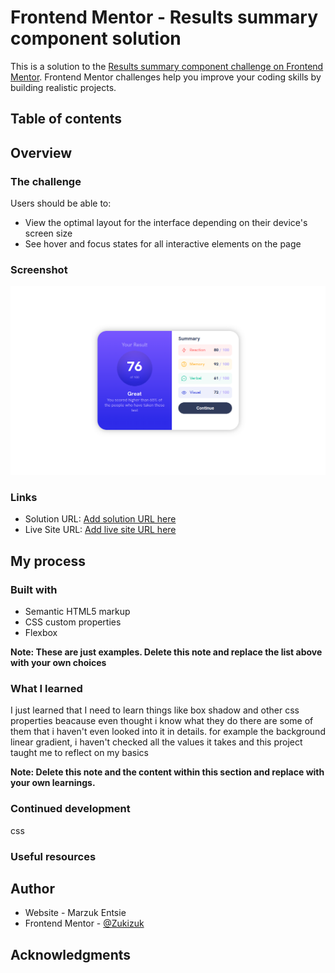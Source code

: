 # Frontend Mentor - Results summary component solution

This is a solution to the [Results summary component challenge on Frontend Mentor](https://www.frontendmentor.io/challenges/results-summary-component-CE_K6s0maV). Frontend Mentor challenges help you improve your coding skills by building realistic projects.

## Table of contents

## Overview

### The challenge

Users should be able to:

- View the optimal layout for the interface depending on their device's screen size
- See hover and focus states for all interactive elements on the page

### Screenshot

![](./screenshot.png)

### Links

- Solution URL: [Add solution URL here](https://your-solution-url.com)
- Live Site URL: [Add live site URL here](https://your-live-site-url.com)

## My process

### Built with

- Semantic HTML5 markup
- CSS custom properties
- Flexbox

**Note: These are just examples. Delete this note and replace the list above with your own choices**

### What I learned

I just learned that I need to learn things like box shadow and other css properties beacause even thought i know what they do there are some of them that i haven't even looked into it in details. for example the background linear gradient, i haven't checked all the values it takes and this project taught me to reflect on my basics

**Note: Delete this note and the content within this section and replace with your own learnings.**

### Continued development

css

### Useful resources

## Author

- Website - Marzuk Entsie
- Frontend Mentor - [@Zukizuk](https://www.frontendmentor.io/profile/Zukizuk)

## Acknowledgments
